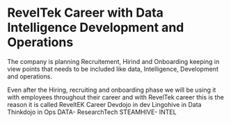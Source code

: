 # RevelTek Career with Data Intelligence Development and Operations

The company is planning Recruitement, Hirind and Onboarding keeping in view points that needs to be included like data, Intelligence, Development and operations.

Even after the Hiring, recruiting and onboarding phase we will be using it with employees throughout their career and with RevelTek career this is the reason it is called ReveltEK Career
    Devdojo in dev
    Lingohive in Data
    Thinkdojo in Ops
    DATA- ResearchTech
    STEAMHIVE- INTEL
    

